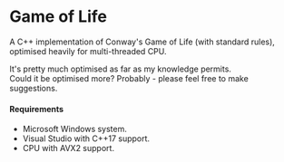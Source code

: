 # Game of Life

A C++ implementation of Conway's Game of Life (with standard rules), optimised heavily for multi-threaded CPU.

It's pretty much optimised as far as my knowledge permits.  
Could it be optimised more? Probably - please feel free to make suggestions.


#### Requirements
 - Microsoft Windows system.
 - Visual Studio with C++17 support.
 - CPU with AVX2 support.
